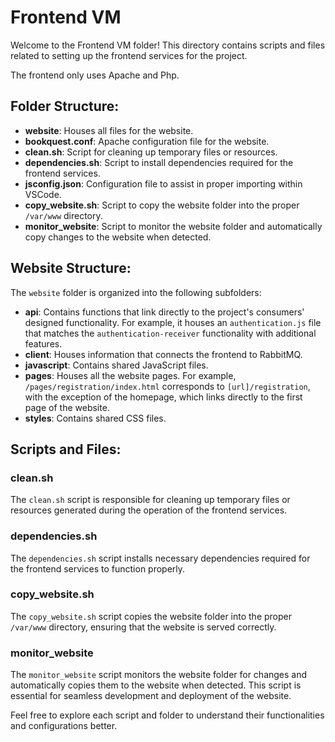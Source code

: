 # Frontend VM

Welcome to the Frontend VM folder! This directory contains scripts and files related to setting up the frontend services for the project.

The frontend only uses Apache and Php.

## Folder Structure:

- **website**: Houses all files for the website.
- **bookquest.conf**: Apache configuration file for the website.
- **clean.sh**: Script for cleaning up temporary files or resources.
- **dependencies.sh**: Script to install dependencies required for the frontend services.
- **jsconfig.json**: Configuration file to assist in proper importing within VSCode.
- **copy_website.sh**: Script to copy the website folder into the proper `/var/www` directory.
- **monitor_website**: Script to monitor the website folder and automatically copy changes to the website when detected.

## Website Structure:

The `website` folder is organized into the following subfolders:

- **api**: Contains functions that link directly to the project's consumers' designed functionality. For example, it houses an `authentication.js` file that matches the `authentication-receiver` functionality with additional features.
- **client**: Houses information that connects the frontend to RabbitMQ.
- **javascript**: Contains shared JavaScript files.
- **pages**: Houses all the website pages. For example, `/pages/registration/index.html` corresponds to `[url]/registration`, with the exception of the homepage, which links directly to the first page of the website.
- **styles**: Contains shared CSS files.

## Scripts and Files:

### clean.sh

The `clean.sh` script is responsible for cleaning up temporary files or resources generated during the operation of the frontend services.

### dependencies.sh

The `dependencies.sh` script installs necessary dependencies required for the frontend services to function properly.

### copy_website.sh

The `copy_website.sh` script copies the website folder into the proper `/var/www` directory, ensuring that the website is served correctly.

### monitor_website

The `monitor_website` script monitors the website folder for changes and automatically copies them to the website when detected. This script is essential for seamless development and deployment of the website.

Feel free to explore each script and folder to understand their functionalities and configurations better.

